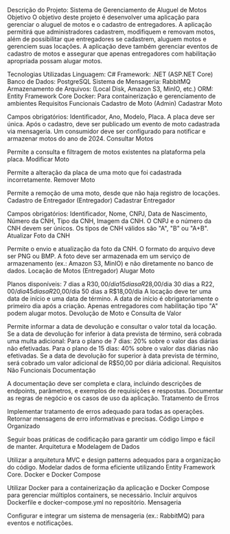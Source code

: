 Descrição do Projeto: Sistema de Gerenciamento de Aluguel de Motos
Objetivo
O objetivo deste projeto é desenvolver uma aplicação para gerenciar o aluguel de motos e o cadastro de entregadores. A aplicação permitirá que administradores cadastrem, modifiquem e removam motos, além de possibilitar que entregadores se cadastrem, aluguem motos e gerenciem suas locações. A aplicação deve também gerenciar eventos de cadastro de motos e assegurar que apenas entregadores com habilitação apropriada possam alugar motos.

Tecnologias Utilizadas
Linguagem: C#
Framework: .NET (ASP.NET Core)
Banco de Dados: PostgreSQL
Sistema de Mensageria: RabbitMQ 
Armazenamento de Arquivos: (Local Disk, Amazon S3, MinIO, etc.)
ORM: Entity Framework Core
Docker: Para containerização e gerenciamento de ambientes
Requisitos Funcionais
Cadastro de Moto (Admin)
Cadastrar Moto

Campos obrigatórios: Identificador, Ano, Modelo, Placa.
A placa deve ser única.
Após o cadastro, deve ser publicado um evento de moto cadastrada via mensageria.
Um consumidor deve ser configurado para notificar e armazenar motos do ano de 2024.
Consultar Motos

Permite a consulta e filtragem de motos existentes na plataforma pela placa.
Modificar Moto

Permite a alteração da placa de uma moto que foi cadastrada incorretamente.
Remover Moto

Permite a remoção de uma moto, desde que não haja registro de locações.
Cadastro de Entregador (Entregador)
Cadastrar Entregador

Campos obrigatórios: Identificador, Nome, CNPJ, Data de Nascimento, Número da CNH, Tipo da CNH, Imagem da CNH.
O CNPJ e o número da CNH devem ser únicos.
Os tipos de CNH válidos são "A", "B" ou "A+B".
Atualizar Foto da CNH

Permite o envio e atualização da foto da CNH.
O formato do arquivo deve ser PNG ou BMP.
A foto deve ser armazenada em um serviço de armazenamento (ex.: Amazon S3, MinIO) e não diretamente no banco de dados.
Locação de Motos (Entregador)
Alugar Moto

Planos disponíveis:
7 dias a R$30,00/dia
15 dias a R$28,00/dia
30 dias a R$22,00/dia
45 dias a R$20,00/dia
50 dias a R$18,00/dia
A locação deve ter uma data de início e uma data de término. A data de início é obrigatoriamente o primeiro dia após a criação.
Apenas entregadores com habilitação tipo "A" podem alugar motos.
Devolução de Moto e Consulta de Valor

Permite informar a data de devolução e consultar o valor total da locação.
Se a data de devolução for inferior à data prevista de término, será cobrada uma multa adicional:
Para o plano de 7 dias: 20% sobre o valor das diárias não efetivadas.
Para o plano de 15 dias: 40% sobre o valor das diárias não efetivadas.
Se a data de devolução for superior à data prevista de término, será cobrado um valor adicional de R$50,00 por diária adicional.
Requisitos Não Funcionais
Documentação

A documentação deve ser completa e clara, incluindo descrições de endpoints, parâmetros, e exemplos de requisições e respostas.
Documentar as regras de negócio e os casos de uso da aplicação.
Tratamento de Erros

Implementar tratamento de erros adequado para todas as operações.
Retornar mensagens de erro informativas e precisas.
Código Limpo e Organizado

Seguir boas práticas de codificação para garantir um código limpo e fácil de manter.
Arquitetura e Modelagem de Dados

Utilizar a arquitetura MVC e design patterns adequados para a organização do código.
Modelar dados de forma eficiente utilizando Entity Framework Core.
Docker e Docker Compose

Utilizar Docker para a containerização da aplicação e Docker Compose para gerenciar múltiplos containers, se necessário.
Incluir arquivos Dockerfile e docker-compose.yml no repositório.
Mensageria

Configurar e integrar um sistema de mensageria (ex.: RabbitMQ) para eventos e notificações.
